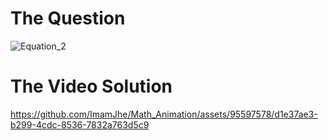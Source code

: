 # The Question
![Equation_2](https://github.com/ImamJhe/Math_Animation/assets/95597578/b314bc21-f54c-43d6-9227-89ee361326f1)

# The Video Solution 
https://github.com/ImamJhe/Math_Animation/assets/95597578/d1e37ae3-b299-4cdc-8536-7832a763d5c9

